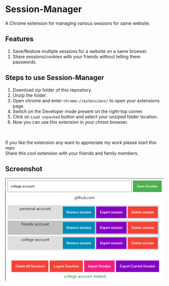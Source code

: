 # Session-Manager
A Chrome extension for managing various sessions for same website.

## Features
1. Save/Restore multiple sessions for a website on a same browser.
2. Share sessions/cookies with your friends without telling them passwords.

## Steps to use Session-Manager
1. Download zip folder of this repository.
2. Unzip the folder.
3. Open chrome and enter `chrome://extensions/` to open your extensions page.
4. Switch on the Developer mode present on the right-top corner.
5. Click on `Load unpacked` button and select your unziped folder location.
6. Now you can use this extension in your chrom browser. 

<br><br>
If you like the extension any want to appreciate my work please start this repo <br>
Share this cool extension with your friends and family members. 

## Screenshot

<img src="./images/ui.png">
